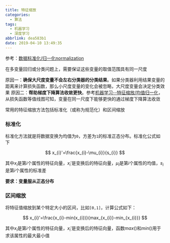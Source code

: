 ```yaml
---
title: 特征缩放
categories:
  - 算法
tags:
  - 机器学习
  - 深度学习
abbrlink: dea583b1
date: 2019-04-10 13:49:35
---
```


参考：[数据标准化/归一化normalization](https://blog.csdn.net/pipisorry/article/details/52247379)

在多变量回归或分类问题上，需要保证这些变量的取值范围具有同一尺度

原因一：**确保大尺度变量不会左右分类器的分类结果**。如果分类器利用结果变量的距离来计算损失函数，那么小尺度变量的变化会被忽略，大尺度变量会决定分类效果
原因二：**帮助梯度下降算法收敛更快**。参考[机器学习--特征缩放/均值归一化](https://blog.csdn.net/runnerxin/article/details/78551025)，从损失函数等值线图可知，变量在同一尺度下能够更快的通过梯度下降算法收敛

常用的特征缩放方法包括标准化（或称为规范化）和区间缩放

### 标准化

标准化方法就是将数据变换为均值为`0`，方差为`1`的标准正态分布。标准化公式如下

$$
x_{i}'=\frac{x_{i}-\mu_{i}}{s_{i}}
$$

其中$x_{i}$是第$i$个属性的特征向量，$x_{i}'$是变换后的特征向量，$\mu_{i}$是第$i$个属性的均值，$s_{i}$是第$i$个属性的标准差

**要求：变量服从正态分布**

### 区间缩放

将特征值缩放到某个特定大小的区间，比如`[0,1]`，计算公式如下：

$$
x_{i}'=\frac{x_{i}-min(x_{i})}{max_{x_{i}}-min_{x_{i}}}
$$

其中$x_{i}$是第$i$个属性的特征向量，$x_{i}'$是变换后的特征向量，函数$max()$和$min()$用于求该属性的最大最小值